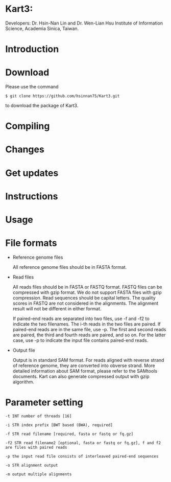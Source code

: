 Kart3: 
===================

Developers: Dr. Hsin-Nan Lin and Dr. Wen-Lian Hsu Institute of Information Science, Academia Sinica, Taiwan.

# Introduction


# Download

Please use the command 
  ```
  $ git clone https://github.com/hsinnan75/Kart3.git
  ```
to download the package of Kart3.

# Compiling

# Changes

# Get updates

# Instructions

# Usage

# File formats

- Reference genome files

    All reference genome files should be in FASTA format.

- Read files

    All reads files should be in FASTA or FASTQ format. FASTQ files can be compressed with gzip format. We do not support FASTA files with gzip compression.
    Read sequences should be capital letters. The quality scores in FASTQ are not considered in the alignments. The alignment result will not be different in either format.

    If paired-end reads are separated into two files, use -f and -f2 to indicate the two filenames. The i-th reads in the two files are paired. If paired-end reads are in the same file, use -p. The first and second reads are paired, the third and fourth reads are paired, and so on. For the latter case, use -p to indicate the input file contains paired-end reads.

- Output file

    Output is in standard SAM format. For reads aligned with reverse strand of reference genome, they are converted into obverse strand. More detailed information about SAM format, please refer to the SAMtools documents.
    Kart can also generate compressed output with gzip algorithm. 

# Parameter setting

 ```
-t INT number of threads [16]

-i STR index prefix [BWT based (BWA), required]

-f STR read filename [required, fasta or fastq or fq.gz]

-f2 STR read filename2 [optional, fasta or fastq or fq.gz], f and f2 are files with paired reads

-p the input read file consists of interleaved paired-end sequences

-o STR alignment output

-m output multiple alignments

  ```
